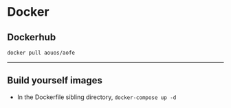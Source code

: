 # Docker

## Dockerhub

```bash
docker pull aouos/aofe
```
---

## Build yourself images

- In the Dockerfile sibling directory, `docker-compose up -d`